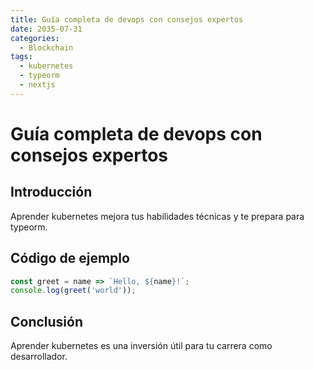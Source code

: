```yaml
---
title: Guía completa de devops con consejos expertos
date: 2035-07-31
categories:
  - Blockchain
tags:
  - kubernetes
  - typeorm
  - nextjs
---
```


# Guía completa de devops con consejos expertos

## Introducción

Aprender kubernetes mejora tus habilidades técnicas y te prepara para typeorm.

## Código de ejemplo

```javascript
const greet = name => `Hello, ${name}!`;
console.log(greet('world'));
```

## Conclusión

Aprender kubernetes es una inversión útil para tu carrera como desarrollador.
